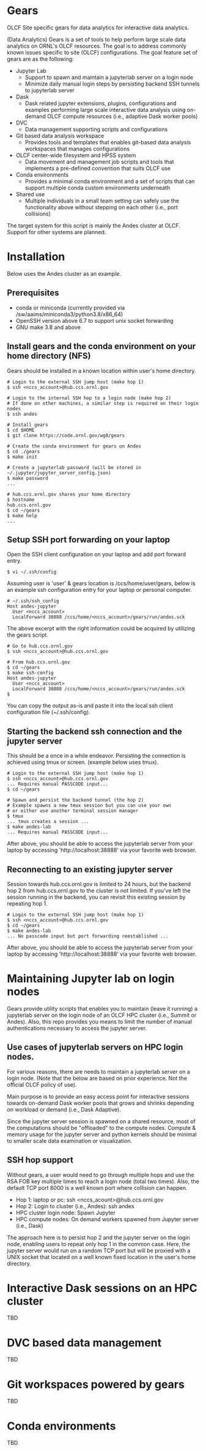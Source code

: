 Gears
=====

OLCF Site specific gears for data analytics for interactive data analytics.

(Data Analytics) Gears is a set of tools to help perform large scale data analytics on ORNL's
OLCF resources.  The goal is to address commonly known issues specific to site
(OLCF) configurations.  The goal feature set of gears are as the following:


* Jupyter Lab
  - Support to spawn and maintain a jupyterlab server on a login node
  - Minimize daily manual login steps by persisting backend SSH tunnels to
    jupyterlab server
* Dask
  - Dask related jupyter extensions, plugins, configurations and examples
    performing large scale interactive data analysis using on-demand OLCF
    compute resources (i.e., adaptive Dask worker pools)
* DVC
  - Data management supporting scripts and configurations 
* Git based data analysis workspace
  - Provides tools and templates that enables git-based data analysis
    workspaces that manages configurations
* OLCF center-wide filesystem and HPSS system
  - Data movement and management job scripts and tools that implements
    a pre-defined convention that suits OLCF use
* Conda environments
  - Provides a minimal conda environment and a set of scripts that can support
    multiple conda custom environments underneath
* Shared use
  - Multiple individuals in a small team setting can safely use the
    functionality above without stepping on each other (i.e., port collisions)

The target system for this script is mainly the Andes cluster at OLCF.
Support for other systems are planned.

# Installation

Below uses the Andes cluster as an example.

## Prerequisites

* conda or miniconda (currently provided via /sw/aaims/miniconda3/python3.8/x86\_64)
* OpenSSH version above 6.7 to support unix socket forwarding
* GNU make 3.8 and above

## Install gears and the conda environment on your home directory (NFS)

Gears should be installed in a known location within user's home directory.

```
# Login to the external SSH jump host (make hop 1)
$ ssh <nccs_account>@hub.ccs.ornl.gov

# Login to the internal SSH hop to a login node (make hop 2)
# If done on other machines, a similar step is required on their login nodes
$ ssh andes

# Install gears
$ cd $HOME
$ git clone https://code.ornl.gov/wg8/gears

# Create the conda environment for gears on Andes
$ cd ./gears
$ make init

# Create a jupyterlab password (will be stored in ~/.jupyter/jupyter_server_config.json)
$ make password
...

# hub.ccs.ornl.gov shares your home directory
$ hostname
hub.ccs.ornl.gov
$ cd ~/gears
$ make help
...
```

## Setup SSH port forwarding on your laptop

Open the SSH client configuration on your laptop and add port forward entry.

```
$ vi ~/.ssh/config
```

Assuming user is 'user' & gears location is /ccs/home/user/gears, below is an
example ssh configuration entry for your laptop or personal computer.

```
# ~/.ssh/ssh_config
Host andes-jupyter
  User <nccs_account>
  LocalForward 38888 /ccs/home/<nccs_account>/gears/run/andes.sck
```

The above excerpt with the right information could be acquired by utilizing the
gears script.

```
# Go to hub.ccs.ornl.gov
$ ssh <nccs_account>@hub.ccs.ornl.gov

# From hub.ccs.ornl.gov
$ cd ~/gears
$ make ssh-config
Host andes-jupyter
  User <nccs_account>
  LocalForward 38888 /ccs/home/<nccs_account>/gears/run/andes.sck
$
```

You can copy the output as-is and paste it into the local ssh client
configuration file (~/.ssh/config).


## Starting the backend ssh connection and the jupyter server

This should be a once in a while endeavor.
Persisting the connection is achieved using tmux or screen.
(example below uses tmux).

```
# Login to the external SSH jump host (make hop 1)
$ ssh <nccs_account>@hub.ccs.ornl.gov
... Requires manual PASSCODE input...
$ cd ~/gears

# Spawn and persist the backend tunnel (the hop 2)
# Example spawns a new tmux session but you can use your own
# or either use another terminal session manager
$ tmux
... tmux creates a session ...
$ make andes-lab
... Requires manual PASSCODE input...
```

After above, you should be able to access the jupyterlab server from your
laptop by accessing 'http://localhost:38888' via your favorite web browser.


## Reconnecting to an existing jupyter server

Session towards hub.ccs.ornl.gov is limited to 24 hours, but the backend hop 2
from hub.ccs.ornl.gov to the cluster is not limited.
If you've left the session running in the backend, you can revisit this
existing session by repeating hop 1.

```
# Login to the external SSH jump host (make hop 1)
$ ssh <nccs_account>@hub.ccs.ornl.gov
$ cd ~/gears
$ make andes-lab
... No passcode input but port forwarding reestablished ...
```

After above, you should be able to access the jupyterlab server from your
laptop by accessing 'http://localhost:38888' via your favorite web browser.



# Maintaining Jupyter lab on login nodes

Gears provide utility scripts that enables you to maintain (leave it running)
a jupyterlab server on the login node of an OLCF HPC cluster (i.e., Summit or Andes).
Also, this repo provides you means to limit the number of manual authentications
necessary to access the jupyter server.

## Use cases of jupyterlab servers on HPC login nodes.

For various reasons, there are needs to maintain a jupyterlab server on a login
node. 
(Note that the below are based on prior experience. Not the official OLCF policy of use).

Main purpose is to provide an easy access point for interactive sessions towards on-demand Dask worker pools that grows and shrinks depending on workload or demand (i.e., Dask Adaptive).

Since the jupyter server session is spawned on a shared resource, most of the
computations should be "offloaded" to the compute nodes.  Compute & memory
usage for the jupyter server and python kernels should be minimal to smaller
scale data examination or visualization. 

## SSH hop support

Without gears, a user would need to go through multiple hops and use the RSA
FOB key multiple times to reach a login node (total two times).
Also, the default TCP port 8000 is a well known port where collision can
happen.

* Hop 1: laptop or pc: ssh <nccs\_acount>@hub.ccs.ornl.gov
* Hop 2: Login to cluster (i.e., Andes): ssh andes
* HPC cluster login node: Spawn Jupyter
* HPC compute nodes: On demand workers spawned from Jupyter server (i.e., Dask)

The approach here is to persist hop 2 and the jupyter server on the login node,
enabling users to repeat only hop 1 in the common case.
Here, the jupyter server would run on a random TCP port but will be proxied
with a UNIX socket that located on a well known fixed location in the user's
home directory.



# Interactive Dask sessions on an HPC cluster

TBD

# DVC based data management

TBD

# Git workspaces powered by gears

TBD

# Conda environments

TBD

